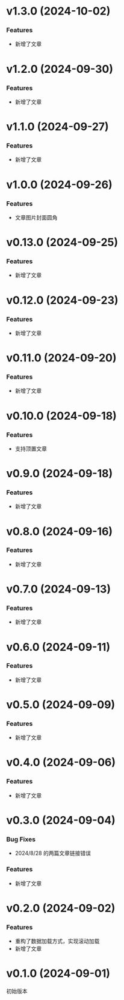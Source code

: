 # v1.3.0 (2024-10-02)

### Features

- 新增了文章

# v1.2.0 (2024-09-30)

### Features

- 新增了文章

# v1.1.0 (2024-09-27)

### Features

- 新增了文章

# v1.0.0 (2024-09-26)

### Features

- 文章图片封面圆角

# v0.13.0 (2024-09-25)

### Features

- 新增了文章

# v0.12.0 (2024-09-23)

### Features

- 新增了文章

# v0.11.0 (2024-09-20)

### Features

- 新增了文章

# v0.10.0 (2024-09-18)

### Features

- 支持顶置文章

# v0.9.0 (2024-09-18)

### Features

- 新增了文章

# v0.8.0 (2024-09-16)

### Features

- 新增了文章

# v0.7.0 (2024-09-13)

### Features

- 新增了文章

# v0.6.0 (2024-09-11)

### Features

- 新增了文章

# v0.5.0 (2024-09-09)

### Features

- 新增了文章

# v0.4.0 (2024-09-06)

### Features

- 新增了文章

# v0.3.0 (2024-09-04)

### Bug Fixes

- 2024/8/28 的两篇文章链接错误

### Features

- 新增了文章

# v0.2.0 (2024-09-02)

### Features

- 重构了数据加载方式，实现滚动加载
- 新增了文章

# v0.1.0 (2024-09-01)

初始版本
